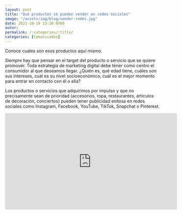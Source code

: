 ```yaml
---
layout: post
title: "Qué productos se pueden vender en redes sociales"
image: "/assets/img/blog/vender-redes.jpg"
date: 2021-10-19 13:20 0700
autor:
permalink: /:categories/:title/
categories: [Comunicados]
---
```


Conoce cuales son esos productos aquí mismo.



 Siempre hay que pensar en el target del producto o servicio que se quiere promover. 
 Toda estrategia de marketing digital debe tener como centro el consumidor al que deseamos llegar. ¿Quién es, qué edad tiene, cuáles son sus intereses, cuál es su nivel socioeconómico, cuál es el mejor momento para entrar en contacto con él o ella?

 Los productos o servicios que adquirimos por impulso y que no precisamente sean de prioridad (accesorios, ropa, restaurantes, artículos de decoración, conciertos) pueden tener publicidad exitosa en redes sociales como Instagram, Facebook, YouTube, TikTok, Snapchat o Pinterest. 

<div class="embed-responsive embed-responsive-16by9">

<iframe width="560" height="315" src="https://www.youtube.com/embed/ZMlZKebqcFk" title="YouTube video player" frameborder="0" allow="accelerometer; autoplay; clipboard-write; encrypted-media; gyroscope; picture-in-picture" allowfullscreen></iframe>

